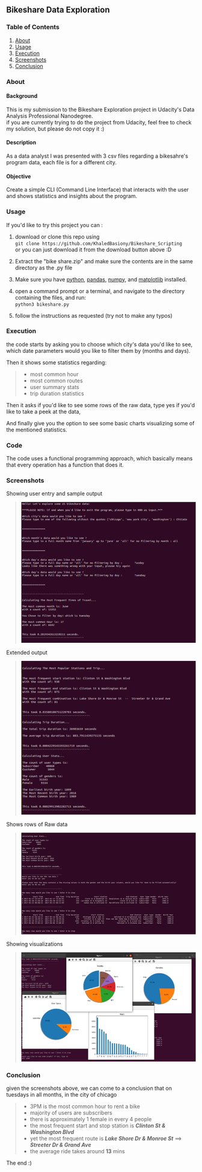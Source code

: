 ## Bikeshare Data Exploration

### Table of Contents
1. [About](#about)
2. [Usage](#usage)
3. [Execution](#execution)
4. [Screenshots](#screenshots)
5. [Conclusion](#conclusion)

### About

#### Background

This is my submission to the Bikeshare Exploration project in Udacity's Data Analysis Professional Nanodegree.  
if you are currently trying to do the project from Udacity, feel free to check my solution, but please do not copy it :)

#### Description

As a data analyst I was presented with 3 csv files regarding a bikesahre's program data, each file is for a different city.

#### Objective

Create a simple CLI (Command Line Interface) that interacts with the user and shows statistics and insights about the program.

### Usage

If you'd like to try this project you can :

1. download or clone this repo using  
   `git clone https://github.com/KhaledBasiony/Bikeshare_Scripting`  
   or you can just download it from the download button above :D

2. Extract the "bike share.zip" and make sure the contents are in the same directory as the .py file
3. Make sure you have [python](https://www.python.org/downloads/), [pandas](https://pandas.pydata.org/pandas-docs/stable/getting_started/install.html#installing-from-pypi), [numpy](https://numpy.org/install/), and [matplotlib](https://matplotlib.org/stable/users/installing.html) installed.
4. open a command prompt or a terminal, and navigate to the directory containing the files, and run:  
   `python3 bikeshare.py`

5. follow the instructions as requested (try not to make any typos)


### Execution

the code starts by asking you to choose which city's data you'd like to see, which date parameters would you like to filter them by (months and days).

Then it shows some statistics regarding:  
> - most common hour  
> - most common routes  
> - user summary stats  
> - trip duration statistics

Then it asks if you'd like to see some rows of the raw data, type yes if you'd like to take a peek at the data,

And finally give you the option to see some basic charts visualizing some of the mentioned statistics.

### Code

The code uses a functional programming approach, which basically means that every operation has a function that does it.

### Screenshots

Showing user entry and sample output  

> <img src="images/img_1.png" alt="image" width="500"/>

Extended output 

> <img src="images/img_2.png" alt="image" width="500"/>

Shows rows of Raw data  

> <img src="images/img_3.png" alt="image" width="500"/>

Showing visualizations  

> <img src="images/img_4.png" alt="image" width="500"/>

### Conclusion

given the screenshots above, we can come to a conclusion that on tuesdays in all months, in the city of chicago
>  - 3PM is the most common hour to rent a bike
>  - majority of users are subscribers
>  - there is approximately 1 female in every 4 people
>  - the most frequent start and stop station is **_Clinton St & Washington Blvd_**
>  - yet the most frequent route is **_Lake Shore Dr & Monroe St_** ==> **_Streeter Dr & Grand Ave_**
>  - the average ride takes around **13** mins

The end :)



